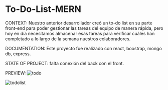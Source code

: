 # To-Do-List-MERN

CONTEXT: Nuestro anterior desarrollador creó un to-do list en su parte front-end para poder gestionar las tareas del equipo de manera rápida, 
pero hoy en día necesitamos almacenar esas tareas  para verificar cuáles han completado a lo largo de la semana nuestros colaboradores.

DOCUMENTATION: Este proyecto fue realizado con react, boostrap, mongo db, express.

STATE OF PROJECT: falta conexión del back con el front.

PREVIEW:
![todo](https://user-images.githubusercontent.com/97619450/161880643-91bc0558-5810-46a3-9562-315da87cefa6.png)


![todolist](https://user-images.githubusercontent.com/97619450/161880635-af4947f8-9b27-4674-81ac-4e0d69423a39.png)






